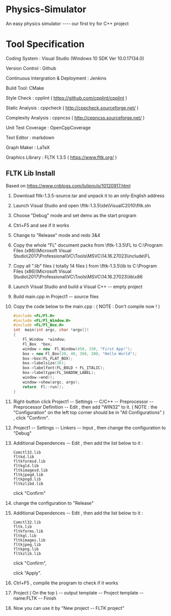# Physics-Simulator
An easy physics simulator ---- our first try for C++ project

# Tool Specification
Coding System : Visual Studio (Windows 10 SDK Ver 10.0.17134.0) 

Version Control : Github

Continuous Intergration & Deployment : Jenkins

Build Tool: CMake

Style Check : cpplint ( https://github.com/cpplint/cpplint )

Static Analysis : cppcheck ( http://cppcheck.sourceforge.net/ ) 

Complexity Analysis : cppncss ( http://cppncss.sourceforge.net/ )

Unit Test Coverage : OpenCppCoverage 

Text Editor : markdown

Graph Maker : LaTeX 

Graphics Library : FLTK 1.3.5 ( https://www.fltk.org/ )

## FLTK Lib Install

Based on https://www.cnblogs.com/lulipro/p/10120917.html

1. Download fltk-1.3.5-source.tar and  unpack it to an only-English address

2. Launch Visual Studio and open \fltk-1.3.5\ide\VisualC2010\fltk.sln 

3. Choose "Debug" mode and set demo as the start program

4. Ctrl+F5 and see if it works

5. Change to "Release" mode and redo 3&4

6. Copy the whole "FL" document packs from \fltk-1.3.5\FL to C:\Program Files (x86)\Microsoft Visual Studio\2017\Professional\VC\Tools\MSVC\14.16.27023\include\FL

7. Copy all ".lib" files ( totally 14 files ) from \fltk-1.3.5\lib to C:\Program Files (x86)\Microsoft Visual Studio\2017\Professional\VC\Tools\MSVC\14.16.27023\lib\x86

8. Launch Visual Studio and build a Visual C++ -- empty project

9. Build main.cpp in Project1 -- source files 

10. Copy the code below to the main.cpp : ( NOTE : Don't compile now ! )

    ```c++
    #include <FL/Fl.H>
    #include <FL/Fl_Window.H>
    #include <FL/Fl_Box.H>
    int  main(int argc, char *argv[])
    {
    	Fl_Window  *window;
    	Fl_Box  *box;
    	window = new  Fl_Window(450, 330, "First App!");
    	box = new Fl_Box(20, 40, 360, 200, "Hello World");
    	box->box(FL_FLAT_BOX);
    	box->labelsize(36);                   
    	box->labelfont(FL_BOLD + FL_ITALIC);  
    	box->labeltype(FL_SHADOW_LABEL);      
    	window->end();
    	window->show(argc, argv);
    	return  Fl::run();
    }
    ```

11. Right-button click Project1 -- Settings -- C/C++ -- Preprocessor -- Preprocessor Definition -- Edit , then add "WIN32" to it. ( NOTE : the "Configuration" on the left top corner should be in "All Configurations" ) , click "Confirm".

12. Project1 -- Settings -- Linkers -- Input , then change the configuration to "Debug"

13. Additional Dependences -- Edit , then add the list below to it :

    ```
    Comctl32.lib
    fltkd.lib
    fltkformsd.lib
    fltkgld.lib
    fltkimagesd.lib
    fltkjpegd.lib
    fltkpngd.lib
    fltkzlibd.lib
    ```

    click "Confirm"

14. change the configuration to "Release" 

15. Additional Dependences -- Edit , then add the list below to it :

    ```
    Comctl32.lib
    fltk.lib
    fltkforms.lib
    fltkgl.lib
    fltkimages.lib
    fltkjpeg.lib
    fltkpng.lib
    fltkzlib.lib
    ```

    click "Confirm",

    click "Apply".

16. Ctrl+F5 , compile the program to check if it works
17. Project ( On the top ) -- output template -- Project template -- name:FLTK -- Finish
18. Now you can use it by "New project -- FLTK project"

